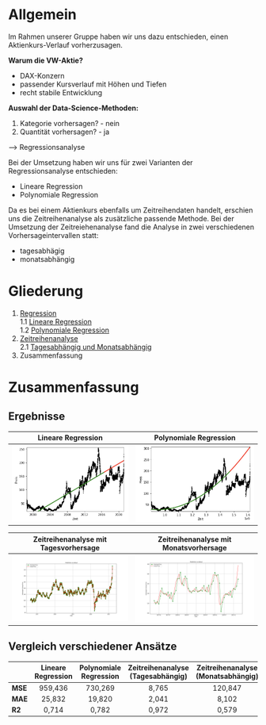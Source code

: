 # Allgemein

Im Rahmen unserer Gruppe haben wir uns dazu entschieden, einen Aktienkurs-Verlauf vorherzusagen.

__Warum die VW-Aktie?__

- DAX-Konzern
- passender Kursverlauf mit Höhen und Tiefen
- recht stabile Entwicklung

__Auswahl der Data-Science-Methoden:__

1. Kategorie vorhersagen? - nein
2. Quantität vorhersagen? - ja

--> Regressionsanalyse

Bei der Umsetzung haben wir uns für zwei Varianten der Regressionsanalyse entschieden:
- Lineare Regression
- Polynomiale Regression

Da es bei einem Aktienkurs ebenfalls um Zeitreihendaten handelt, erschien uns die Zeitreihenanalyse als zusätzliche passende Methode. Bei der Umsetzung der Zeitreiehenanalyse fand die Analyse in zwei verschiedenen Vorhersageintervallen statt:
- tagesabhägig
- monatsabhängig

# Gliederung

1. [Regression](https://github.com/AktienKursVorhersage/Regressionsanalyse)  
    1.1 [Lineare Regression](https://github.com/AktienKursVorhersage/Regressionsanalyse/blob/main/Lineare%20Regressionsanalyse.ipynb)  
    1.2 [Polynomiale Regression](https://github.com/AktienKursVorhersage/Regressionsanalyse/blob/main/Polynomial%20Regression.ipynb)  
2. [Zeitreihenanalyse](https://github.com/AktienKursVorhersage/Zeitreihenanalyse)  
    2.1 [Tagesabhängig und Monatsabhängig](https://github.com/AktienKursVorhersage/Zeitreihenanalyse)  
3. Zusammenfassung

# Zusammenfassung

## Ergebnisse

Lineare Regression        |  Polynomiale Regression
:-------------------------:|:-------------------------:
![Lineare Regression](linear.png)  |  ![Polynomiale Regression](poly.png)

Zeitreihenanalyse mit Tagesvorhersage         |  Zeitreihenanalyse mit Monatsvorhersage
:-------------------------:|:-------------------------:
![Lineare Regression](zeitreihe-day.png)  |  ![Polynomiale Regression](zeitreihe-month.png)

## Vergleich verschiedener Ansätze

|     | Lineare Regression | Polynomiale Regression | Zeitreihenanalyse (Tagesabhängig) | Zeitreihenanalyse (Monatsabhängig) |
|:---|:---:|:---:|:---:|:---:|
| **MSE** | 959,436            | 730,269                | 8,765                             | 120,847                            |
| **MAE** | 25,832             | 19,820                 | 2,041                             | 8,102                              |
| **R2**  | 0,714              | 0,782                  | 0,972                             | 0,579                              |
